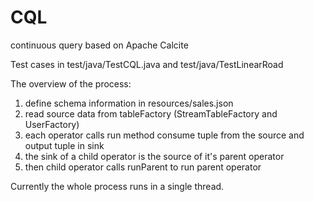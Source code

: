 # CQL
continuous query based on Apache Calcite

Test cases in test/java/TestCQL.java and test/java/TestLinearRoad

The overview of the process:

1. define schema information in resources/sales.json
2. read source data from tableFactory (StreamTableFactory and UserFactory)
3. each operator calls run method consume tuple from the source and output tuple in sink
4. the sink of a child operator is the source of it's parent operator
5. then child operator calls runParent to run parent operator

Currently the whole process runs in a single thread.
